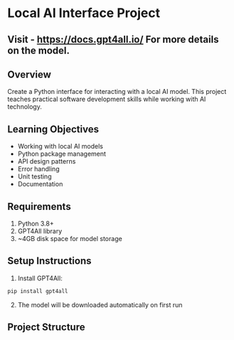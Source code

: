 # Local AI Interface Project

## Visit - https://docs.gpt4all.io/ For more details on the model.

## Overview
Create a Python interface for interacting with a local AI model. This project teaches practical software development skills while working with AI technology.

## Learning Objectives
- Working with local AI models
- Python package management
- API design patterns
- Error handling
- Unit testing
- Documentation

## Requirements
1. Python 3.8+
2. GPT4All library
3. ~4GB disk space for model storage

## Setup Instructions
1. Install GPT4All:
```bash
pip install gpt4all
```

2. The model will be downloaded automatically on first run

## Project Structure 